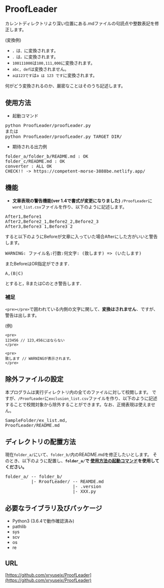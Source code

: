 # ProofLeader
カレントディレクトリより深い位置にある.mdファイルの句読点や整数表記を修正します。

(変換例)
* `，`は`、`に変換されます。
* `．`は`。`に変換されます。
* ` 100111000 `は` 100,111,000 `に変換されます。
* `abc, def`は変換されません。
* `aは123です`は`a は 123 です`に変換されます。

何がどう変換されるのか、厳密なことはそのうち記述します。

## 使用方法

* 起動コマンド

<pre>
python ProofLeader/proofLeader.py
または
python ProofLeader/proofLeader.py TARGET_DIR/
</pre>

* 期待される出力例

<pre>
folder_a/folder_b/README.md : OK
folder_c/README.md : OK
converter : ALL OK
CHECK!! -> https://competent-morse-3888be.netlify.app/
</pre>

## 機能

* **文章表現の警告機能(ver 1.4で書式が変更になりました)**
`/ProofLeader`に`word_list.csv`ファイルを作り、以下のように記述します。

<pre>
After1,Before1
After2,Before2_1,Before2_2,Before2_3
After3,Before3_1,Before3_2
</pre>

すると以下のようにBeforeが文章に入っていた場合Afterにした方がいいと警告します。

<pre>
WARNING: ファイル名:行数:何文字: (致します) => (いたします)
</pre>

またBeforeはOR指定ができます．
<pre>
A,(B|C)
</pre>
とすると，BまたはCのとき警告します．

### 補足
`<pre></pre>`で囲われている内側の文字に関して、**変換はされません**．ですが、警告は出します。

(例)
```
<pre>
123456 // 123,456にはならない
</pre>
```

```
<pre>
致します // WARNINGが表示されます。
</pre>
```

## 除外ファイルの設定

本プログラムは実行ディレクトリ内の全てのファイルに対して校閲します。
ですが、`/ProofLeader`に`exclusion_list.csv`ファイルを作り、以下のように記述することで校閲対象から除外することができます。なお、正規表現は使えません。

<pre>
SampleFolder/ex_list.md,
ProofLeader/README.md
</pre>

## ディレクトリの配置方法

現在`folder_a/`にいて、`folder_b/`内のREADME.mdを修正したいとします。
そのとき、以下のように配置し、**`folder_a/`で [使用方法の起動コマンド](#使用方法)を使用してください。**

<pre>
folder_a/ -- folder_b/
          |- RroofLeader/ -- REAMDE.md
                          |- .version
                          |- XXX.py
</pre>

## 必要なライブラリ及びパッケージ

* Python3 (3.6.4で動作確認済み)
* pathlib
* sys
* scv
* os
* re

## URL

[https://github.com/xryuseix/ProofLeader](https://github.com/xryuseix/ProofLeader)